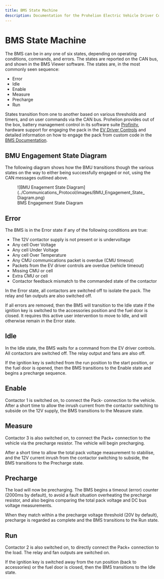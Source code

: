 ```yaml
---
title: BMS State Machine
description: Documentation for the Prohelion Electric Vehicle Driver Controls
---
```


# BMS State Machine

The BMS can be in any one of six states, depending on operating conditions, commands, and errors.  The states are reported on the CAN bus, and shown in the BMS Viewer software.  The states are, in the most commonly seen sequence: 

- Error 
- Idle 
- Enable 
- Measure 
- Precharge 
- Run 

States transition from one to another based on various thresholds and timers, and on user commands via the CAN bus.  Prohelion provides out of the box, battery management control in its software suite [Profinity](../../../Profinity/70_Prohelion_Batteries.md), hardware support for engaging the pack in the [EV Driver Controls](../../../Driver_Control/index.md) and detailed information on how to engage the pack from custom code in the [BMS Documentation](../Communications_Protocol/40_Incoming_CAN_Packets.md).

## BMU Engagement State Diagram 

The following diagram shows how the BMU transitions though the various states on the way to either being successfully engaged or not, using the CAN messages outlined above.

<figure markdown>
![BMU Enagement State Diagram](../Communications_Protocol/images/BMU_Engagement_State_Diagram.png)
<figcaption>BMS Engagement State Diagram</figcaption>
</figure>

## Error

The BMS is in the Error state if any of the following conditions are true: 

- The 12V contactor supply is not present or is undervoltage 
- Any cell Over Voltage 
- Any cell Under Voltage 
- Any cell Over Temperature 
- Any CMU communications packet is overdue (CMU timeout) 
- Packets from the EV driver controls are overdue (vehicle timeout)
- Missing CMU or cell 
- Extra CMU or cell 
- Contactor feedback mismatch to the commanded state of the contactor 

In the Error state, all contactors are switched off to isolate the pack.  The relay and fan outputs are also switched off. 

If all errors are removed, then the BMS will transition to the Idle state if the ignition key is switched to the accessories position and the fuel door is closed.  It requires this active user intervention to move to Idle, and will otherwise remain in the Error state. 

## Idle

In the Idle state, the BMS waits for a command from the EV driver controls.  All contactors are switched off.  The relay output and fans are also off. 

If the ignition key is switched from the run position to the start position, or the fuel door is opened, then the BMS transitions to the Enable state and begins a precharge sequence. 

## Enable

Contactor 1 is switched on, to connect the Pack- connection to the vehicle.  After a short time to allow the inrush current from the contactor switching to subside on the 12V supply, the BMS transitions to the Measure state. 

## Measure

Contactor 3 is also switched on, to connect the Pack+ connection to the vehicle via the precharge resistor.  The vehicle will begin precharging.   

After a short time to allow the total pack voltage measurement to stabilise, and the 12V current inrush from the contactor switching to subside, the BMS transitions to the Precharge state. 

## Precharge

The load will now be precharging.  The BMS begins a timeout (error) counter (2000ms by default), to avoid a fault situation overheating the precharge resistor, and also begins comparing the total pack voltage and DC bus voltage measurements.   

When they match within a the precharge voltage threshold (20V by default), precharge is regarded as complete and the BMS transitions to the Run state. 

## Run

Contactor 2 is also switched on, to directly connect the Pack+ connection to the load.  The relay and fan outputs are switched on.   

If the ignition key is switched away from the run position (back to accessories) or the fuel door is closed, then the BMS transitions to the Idle state. 